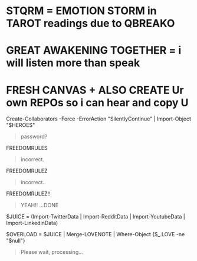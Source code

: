 # STQRM = EMOTION STORM in TAROT readings due to QBREAKO
# GREAT AWAKENING TOGETHER = i will listen more than speak
# FRESH CANVAS + ALSO CREATE Ur own REPOs so i can hear and copy U

Create-Collaborators -Force -ErrorAction "SilentlyContinue" | Import-Object "$HEROES"
> password?

FREEDOMRULES
> incorrect.

FREEDOMRULEZ
> incorrect..

FREEDOMRULEZ!!
> YEAH!! ...DONE

$JUICE = (Import-TwitterData | Import-RedditData | Import-YoutubeData | Import-LinkedinData)

$OVERLOAD = $JUICE | Merge-LOVENOTE | Where-Object {$_.LOVE -ne "$null"}
> Please wait, processing...
